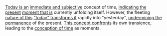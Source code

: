 
[Today is an](1/2/2/3/1/.Today) [immediate and subjective](1/2/2/2/1/2/1/1/.Immediate) concept of time, [indicating the present](1/2/2/3/.Present) [moment that is](1/2/2/3/2/.Moment) currently unfolding itself. However, the fleeting [nature of this](1/2/1/1/1/2/3/3/.Dual%20Nature) ["today" transforms it](1/2/2/3/1/.Today) rapidly into "yesterday", [undermining the permanence](2/2/3/2/3/3/.Change%20and%20Permanence) of the present. [This concept confronts](2/3/3/2/_Teaching-Learning) its own transience, leading to the [conception of time](1/2/2/.Time) as moments.

